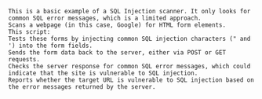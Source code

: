 
    This is a basic example of a SQL Injection scanner. It only looks for common SQL error messages, which is a limited approach.
    Scans a webpage (in this case, Google) for HTML form elements.
    This script:
    Tests these forms by injecting common SQL injection characters (" and ') into the form fields.
    Sends the form data back to the server, either via POST or GET requests.
    Checks the server response for common SQL error messages, which could indicate that the site is vulnerable to SQL injection.
    Reports whether the target URL is vulnerable to SQL injection based on the error messages returned by the server.
